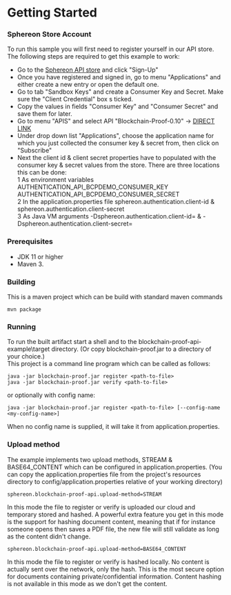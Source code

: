 # Getting Started

### Sphereon Store Account
To run this sample you will first need to register yourself in our API store. The following steps are required to get this example to work:
* Go to the [Sphereon API store](https://store.sphereon.com/store/) and click "Sign-Up"
* Once you have registered and signed in, go to menu "Applications" and either create a new entry or open the default one.
* Go to tab "Sandbox Keys" and create a Consumer Key and Secret. Make sure the "Client Credential" box s ticked.
* Copy the values in fields "Consumer Key" and "Consumer Secret" and save them for later.
* Go to menu "APIS" and select API "Blockchain-Proof-0.10" -> [DIRECT LINK](https://store.sphereon.com/store/apis/info?name=Blockchain-Proof&version=0.10&provider=admin)
* Under drop down list "Applications", choose the application name for which you just collected the consumer key & secret from, then click on "Subscribe"
* Next the client id & client secret properties have to populated with the consumer key & secret values from the store. There are three locations this can be done:  
  1 As environment variables AUTHENTICATION_API_BCPDEMO_CONSUMER_KEY  AUTHENTICATION_API_BCPDEMO_CONSUMER_SECRET  
  2 In the application.properties file sphereon.authentication.client-id & sphereon.authentication.client-secret  
  3 As Java VM arguments -Dsphereon.authentication.client-id= & -Dsphereon.authentication.client-secret=


### Prerequisites
* JDK 11 or higher
* Maven 3.


### Building
This is a maven project which can be build with standard maven commands 
```
mvn package
```

### Running
To run the built artifact start a shell and to the blockchain-proof-api-example\target directory. (Or copy blockchain-proof.jar to a directory of your choice.)  
This project is a command line program which can be called as follows:
```
java -jar blockchain-proof.jar register <path-to-file>
java -jar blockchain-proof.jar verify <path-to-file>
```
or optionally with config name:
```
java -jar blockchain-proof.jar register <path-to-file> [--config-name <my-config-name>]
```
When no config name is supplied, it will take it from application.properties.

### Upload method
The example implements two upload methods, STREAM & BASE64_CONTENT which can be configured in application.properties. 
(You can copy the application.properties file from the project's resources directory to config/application.properties relative of your working directory)
```
sphereon.blockchain-proof-api.upload-method=STREAM
```
In this mode the file to register or verify is uploaded our cloud and temporary stored and hashed. 
A powerful extra feature you get in this mode is the support for hashing document content, meaning that if for instance someone opens then 
saves a PDF file, the new file will still validate as long as the content didn't change.

```
sphereon.blockchain-proof-api.upload-method=BASE64_CONTENT
```
In this mode the file to register or verify is hashed locally. No content is actually sent over the network, only the hash.
This is the most secure option for documents containing private/confidential information. Content hashing is not available in this mode as
we don't get the content.


 

